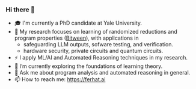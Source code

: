 ### Hi there 👋

<!--
**ferhaterata/ferhaterata** is a ✨ _special_ ✨ repository because its `README.md` (this file) appears on your GitHub profile.

Here are some ideas to get you started:
-->
- 🎓 I'm currently a PhD candidate at Yale University.
- 🔭 My research focuses on learning of randomized reductions and program properties ([Bitween](https://bitween.fun)), with applications in
  - safeguarding LLM outputs, sofware testing, and verification.
  - hardware security, private circuits and quantum circuits.
- ⚡ I apply ML/AI and Automated Reasoning techniques in my research.
- 📕 I’m currently exploring the foundations of learning theory.
- 💬 Ask me about program analysis and automated reasoning in general.
- 📫 How to reach me: https://ferhat.ai
